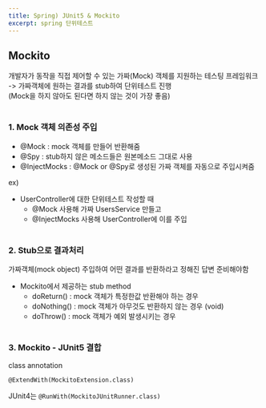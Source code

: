 ```yaml
---
title: Spring) JUnit5 & Mockito
excerpt: spring 단위테스트
---
```


## Mockito
개발자가 동작을 직접 제어할 수 있는 가짜(Mock) 객체를 지원하는 테스팅 프레임워크   
-> 가짜객체에 원하는 결과를 stub하여 단위테스트 진행  
(Mock을 하지 않아도 된다면 하지 않는 것이 가장 좋음) <br/><br/>

### 1. Mock 객체 의존성 주입
- @Mock : mock 객체를 만들어 반환해줌
- @Spy : stub하지 않은 메소드들은 원본메소드 그대로 사용
- @InjectMocks : @Mock or @Spy로 생성된 가짜 객체를 자동으로 주입시켜줌 <br/>

ex)  
- UserController에 대한 단위테스트 작성할 때 
  - @Mock 사용해 가짜 UsersService 만들고
  - @InjectMocks 사용해 UserController에 이를 주입 <br/><br/>

### 2. Stub으로 결과처리
가짜객체(mock object) 주입하여 어떤 결과를 반환하라고 정해진 답변 준비해야함  
- Mockito에서 제공하는 stub method
  - doReturn() : mock 객체가 특정한값 반환해야 하는 경우
  - doNothing() : mock 객체가 아무것도 반환하지 않는 경우 (void)
  - doThrow() : mock 객체가 예외 발생시키는 경우 <br/><br/>

### 3. Mockito - JUnit5 결합
class annotation

```
@ExtendWith(MockitoExtension.class)
```  

JUnit4는 `@RunWith(MockitoJUnitRunner.class)`  
<br/>
